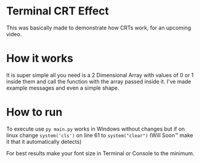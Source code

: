 # Terminal CRT Effect

This was basically made to demonstrate how CRTs work, for an upcoming video.

# How it works

It is super simple all you need is a 2 Dimensional Array with values of 0 or 1 inside them and call the function with the array passed inside it. I've made example messages and even a simple shape.

# How to run

 To execute use ```py main.py``` works in Windows without changes but if on linux change ```system('cls')``` on line 61 to ```system("clear")``` (Will Soon™ make it that it automatically detects)

 For best results make your font size in Terminal or Console to the minimum.